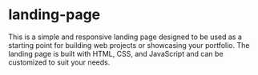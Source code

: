 # landing-page
This is a simple and responsive landing page designed to be used as a starting point for building web projects or showcasing your portfolio. The landing page is built with HTML, CSS, and JavaScript and can be customized to suit your needs.
